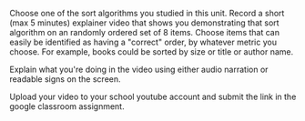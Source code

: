 Choose one of the sort algorithms you studied in this unit. Record a short (max 5 minutes) explainer video that shows you demonstrating that sort algorithm on an randomly ordered set of 8 items. Choose items that can easily be identified as having a "correct" order, by whatever metric you choose. For example, books could be sorted by size or title or author name.

Explain what you're doing in the video using either audio narration or readable signs on the screen.

Upload your video to your school youtube account and submit the link in the google classroom assignment.
